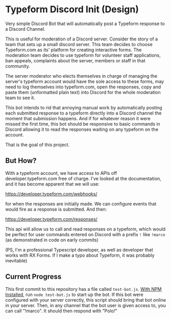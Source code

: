 # Typeform Discord Init (Design)
Very simple Discord Bot that will automatically post a Typeform response to a Discord Channel.


This is useful for moderation of a Discord server. Consider the story of a team that sets up a small discord server. This team decides
to choose Typeform.com as its' platform for creating interactive forms. The moderation team decides to use typeform for volunteer staff applications, ban appeals, complaints about the server, members or staff in that community.


The server moderator who elects themselves in charge of managing the server's typeform account would have the sole access to
these forms, may need to log themselves into typeform.com, open the responses, copy and paste them (unformatted plain text) into Discord
for the whole moderation team to see it.


This bot intends to rid that annoying manual work by automatically posting each submitted response to a typeform directly into a Discord
channel the moment that submission happens. And if for whatever reason it were missed the first time, this bot should be responsive to
basic commands in Discord allowing it to read the responses waiting on any typeform on the account.


That is the goal of this project.

## But How?

With a typeform account, we have access to APIs off developer.typeform.com free of charge. I've looked at the documentation, and it has become apparent that we will use:

https://developer.typeform.com/webhooks/

for when the responses are initially made. We can configure events that would fire as a response is submitted. And then:

https://developer.typeform.com/responses/

This api will allow us to call and read responses on a typeform, which would be perfect for user commands entered on Discord with a
prefix `!` like `!marco` (as demonstrated in code on early commits)



(PS, I'm a professional Typescript developer, as well as developer that works with RX Forms. If I make a typo about Typeform, it was
probably inevitable)

## Current Progress

This first commit to this repository has a file called `test-bot.js`. [With NPM Installed](https://www.npmjs.com/get-npm), run `node test-bot.js` to start up the bot. If this bot were configured with your server correctly, this script should bring that bot online in your server. Then, in any channel that the bot user is given access to, you can call "!marco". It should then respond with "Polo!"
